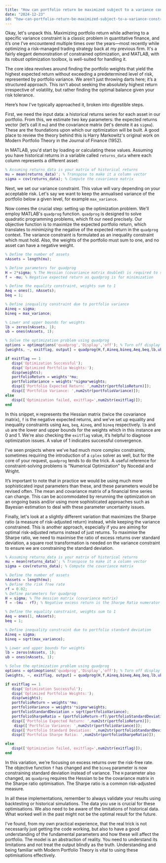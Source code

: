 ```yaml
---
title: "How can portfolio return be maximized subject to a variance constraint using MATLAB?"
date: "2024-12-23"
id: "how-can-portfolio-return-be-maximized-subject-to-a-variance-constraint-using-matlab"
---
```


Okay, let's unpack this. Maximizing portfolio return while adhering to a specific variance constraint is a classic problem in quantitative finance, and it’s one I’ve encountered multiple times over the years—most recently while optimizing a risk-managed trading strategy back at my previous firm. It's a fairly elegant demonstration of constrained optimization, and MATLAB, with its robust optimization toolbox, is well-suited for handling it.

The core idea revolves around finding the portfolio weights that yield the highest expected return without exceeding a predetermined level of risk, represented by portfolio variance. We aren't just throwing darts here; it’s a structured approach. This isn't about seeking the absolutely highest return irrespective of volatility, but rather finding the optimal balance given your risk tolerance.

Here’s how I've typically approached it, broken into digestible steps.

First, we need the input data: a historical returns series for each asset in our portfolio. From this, we estimate two key parameters: the expected returns vector (let’s call it `mu`) and the covariance matrix (let's denote it as `sigma`). These are the foundations upon which our optimization will be built. A good place to review the theory behind this is Harry Markowitz's original work on Modern Portfolio Theory in the Journal of Finance (1952).

In MATLAB, you'd start by loading or calculating these values. Assuming you have historical returns in a variable called `returns_data` where each column represents a different asset:

```matlab
% Assuming returns_data is your matrix of historical returns
mu = mean(returns_data)'; % Transpose to make it a column vector
sigma = cov(returns_data); % Compute the covariance matrix
```

Next, we set our variance constraint. This value will vary depending on your acceptable risk. Let's say we want to keep the annualised variance of the portfolio below a given level, for example `max_variance`.

Now comes the crucial step: setting up the optimization problem. We'll employ MATLAB's `quadprog` function. `quadprog` is designed to solve quadratic programming problems, which fit our need precisely. Our objective function is to maximize the expected portfolio return, which translates to *minimizing* the negative of the expected return in the `quadprog` context. The variance constraint is formulated as an inequality constraint which must hold. Also, the weights of the portfolio must sum to one, and no asset can have a negative weight.

```matlab
% Define the number of assets
nAssets = length(mu);

% Define parameters for quadprog
H = 2*sigma; % The Hessian (covariance matrix doubled) is required to solve the quadratic optimization
f = -mu; % Negative expected return as quadprog is for minimization

% Define the equality constraint, weights sum to 1
Aeq = ones(1, nAssets);
beq = 1;

% Define inequality constraint due to portfolio variance
Aineq = sigma;
bineq = max_variance;

% Lower and upper bounds for weights
lb = zeros(nAssets, 1);
ub = ones(nAssets, 1);

% Solve the optimization problem using quadprog
options = optimoptions('quadprog','Display','off'); % Turn off display output
[weights, ~, exitflag, output] = quadprog(H,f,Aineq,bineq,Aeq,beq,lb,ub,[],options);

if exitflag == 1
   disp('Optimization Successful');
   disp('Optimized Portfolio Weights:');
   disp(weights);
   portfolioReturn = weights'*mu;
   portfolioVariance = weights'*sigma*weights;
   disp(['Portfolio Expected Return: ',num2str(portfolioReturn)]);
   disp(['Portfolio Variance: ',num2str(portfolioVariance)]);
else
   disp(['Optimization failed, exitflag=',num2str(exitflag)]);
end

```

In this snippet, `H` represents the Hessian matrix (twice the covariance matrix), `f` is the negative expected returns, and we’ve set up equality and inequality constraints using `Aeq`, `beq`, `Aineq`, and `bineq` respectively. `lb` and `ub` are the lower and upper bounds for the weights which in this instance are 0 and 1. We're also checking the `exitflag` value, it’s helpful to diagnose optimization issues. A value of 1 indicates successful convergence.

I've seen projects where we've had much more complex constraints, sometimes requiring the introduction of a `cplex` solver as well, but for the core of your request, `quadprog` tends to do the trick. A useful reference for constraint-solving problems is "Numerical Optimization" by Nocedal and Wright.

It’s important to note that in practice we would be using much more sophisticated input parameters than these, and these parameters would be revised often. The mean and covariance matrix of a financial time series can change. This can be accommodated by rerunning the optimization on an ongoing basis and/or using more sophisticated approaches such as Bayesian estimation to deal with these parameter uncertainty issues.

Finally, let's look at a slightly different variation that maximizes the Sharpe ratio (a measure of risk-adjusted return) instead, while keeping the variance constrained. This is another approach, especially if you are aiming for optimal risk-adjusted returns instead of just returns. To maximise the Sharpe ratio, we need to maximise the ratio of excess returns over standard deviation, a square root transformation is needed on the variance constraint to ensure we are constraining the standard deviation.

```matlab
% Assuming returns_data is your matrix of historical returns
mu = mean(returns_data)'; % Transpose to make it a column vector
sigma = cov(returns_data); % Compute the covariance matrix

% Define the number of assets
nAssets = length(mu);
% Define the risk free rate
rf = 0.02;
% Define parameters for quadprog
H = sigma; % The Hessian matrix (covariance matrix)
f = -(mu - rf); % Negative excess return is the Sharpe Ratio numerator

% Define the equality constraint, weights sum to 1
Aeq = ones(1, nAssets);
beq = 1;

% Define inequality constraint due to portfolio standard deviation
Aineq = sigma;
bineq = sqrt(max_variance);

% Lower and upper bounds for weights
lb = zeros(nAssets, 1);
ub = ones(nAssets, 1);

% Solve the optimization problem using quadprog
options = optimoptions('quadprog','Display','off'); % Turn off display output
[weights, ~, exitflag, output] = quadprog(H,f,Aineq,bineq,Aeq,beq,lb,ub,[],options);

if exitflag == 1
   disp('Optimization Successful');
   disp('Optimized Portfolio Weights:');
   disp(weights);
   portfolioReturn = weights'*mu;
   portfolioVariance = weights'*sigma*weights;
   portfolioStandardDeviation = sqrt(portfolioVariance);
   portfolioSharpeRatio = (portfolioReturn-rf)/portfolioStandardDeviation;
   disp(['Portfolio Expected Return: ',num2str(portfolioReturn)]);
    disp(['Portfolio Variance: ',num2str(portfolioVariance)]);
   disp(['Portfolio Standard Deviation: ',num2str(portfolioStandardDeviation)]);
   disp(['Portfolio Sharpe Ratio: ',num2str(portfolioSharpeRatio)]);

else
   disp(['Optimization failed, exitflag=',num2str(exitflag)]);
end
```

In this variation, we're focusing on excess returns over the risk-free rate. The objective function `f` has changed and the `bineq` parameter is now constraining standard deviation instead of variance. The `H` parameter also changed, as `quadprog` requires the Hessian to be the covariance matrix in the Sharpe ratio optimisation. The Sharpe ratio is a common risk-adjusted measure.

In all these implementations, remember to always validate your results using backtesting or historical simulations. The data you use is crucial for these optimisations. We also need to be aware of the limitations of historical data. What worked well in the past might not be the optimal result for the future.

I’ve found, from my own practical experience, that the real trick is not necessarily just getting the code working, but also to have a good understanding of the fundamental parameters and how these will affect the portfolio. The model is an abstraction of reality. You need to understand its limitations and not treat the output blindly as the truth. Understanding and being familiar with Modern Portfolio Theory is vital to using these optimisations effectively.
